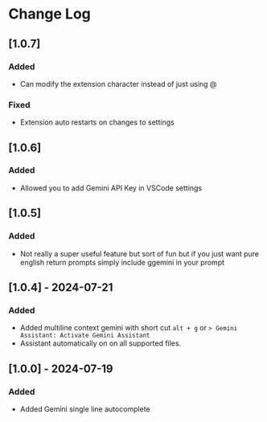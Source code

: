 # Change Log

## [1.0.7]

### Added
- Can modify the extension character instead of just using @

### Fixed
- Extension auto restarts on changes to settings

## [1.0.6]

### Added
- Allowed you to add Gemini API Key in VSCode settings

## [1.0.5]

### Added

- Not really a super useful feature but sort of fun but if you just want pure english return prompts simply include ggemini in your prompt

## [1.0.4] - 2024-07-21

### Added

- Added multiline context gemini with short cut `alt + g` or `> Gemini Assistant: Activate Gemini Assistant`
- Assistant automatically on on all supported files.


## [1.0.0] - 2024-07-19

### Added

- Added Gemini single line autocomplete


